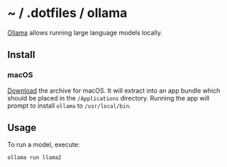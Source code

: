 # ~ / .dotfiles / ollama

[Ollama](https://ollama.com/) allows running large language models locally.

## Install

### macOS

[Download](https://ollama.com/download/mac) the archive for macOS.  It will extract
into an app bundle which should be placed in the `/Applications` directory.  Running
the app will prompt to install `ollama` to `/usr/local/bin`.

## Usage

To run a model, execute:

```
ollama run llama2
```
